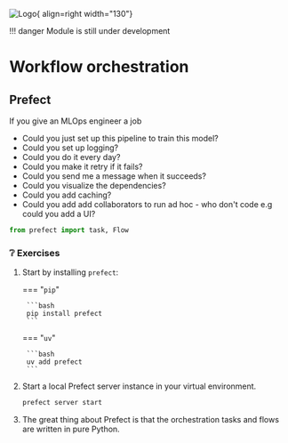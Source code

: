 ![Logo](../figures/icons/prefect.png){ align=right width="130"}

!!! danger
    Module is still under development

# Workflow orchestration

## Prefect

If you give an MLOps engineer a job

* Could you just set up this pipeline to train this model?
* Could you set up logging?
* Could you do it every day?
* Could you make it retry if it fails?
* Could you send me a message when it succeeds?
* Could you visualize the dependencies?
* Could you add caching?
* Could you add add collaborators to run ad hoc - who don't code e.g could you add a UI?

```python
from prefect import task, Flow
```

### ❔ Exercises

1. Start by installing `prefect`:

    === "`pip`"

        ```bash
        pip install prefect
        ```

    === "`uv`"

        ```bash
        uv add prefect
        ```

2. Start a local Prefect server instance in your virtual environment.

    ```bash
    prefect server start
    ```

3. The great thing about Prefect is that the orchestration tasks and flows are written in pure Python.
